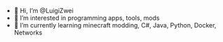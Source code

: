 - 👋 Hi, I’m @LuigiZwei
- 👀 I’m interested in programming apps, tools, mods
- 🌱 I’m currently learning minecraft modding, C#, Java, Python, Docker, Networks
<!--- 💞️ I’m looking to collaborate on ...
- 📫 How to reach me ...

<!---
LuigiZwei/LuigiZwei is a ✨ special ✨ repository because its `README.md` (this file) appears on your GitHub profile.
You can click the Preview link to take a look at your changes.
--->
